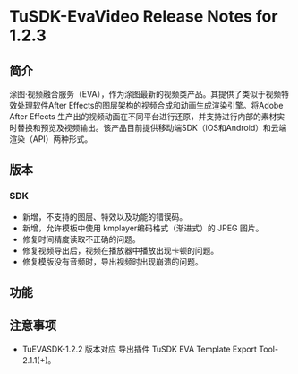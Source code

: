 # TuSDK-EvaVideo Release Notes for 1.2.3

## 简介

涂图·视频融合服务（EVA），作为涂图最新的视频类产品。其提供了类似于视频特效处理软件After Effects的图层架构的视频合成和动画生成渲染引擎。将Adobe After Effects 生产出的视频动画在不同平台进行还原，并支持进行内部的素材实时替换和预览及视频输出。该产品目前提供移动端SDK（iOS和Android）和云端渲染（API）两种形式。

## 版本

### SDK

* 新增，不支持的图层、特效以及功能的错误码。
* 新增，允许模板中使用 kmplayer编码格式（渐进式）的 JPEG 图片。
* 修复时间精度读取不正确的问题。
* 修复视频导出后，视频在播放器中播放出现卡顿的问题。
* 修复模版没有音频时，导出视频时出现崩溃的问题。

## 功能


## 注意事项

* TuEVASDK-1.2.2 版本对应 导出插件 TuSDK EVA Template Export Tool-2.1.1(+)。
